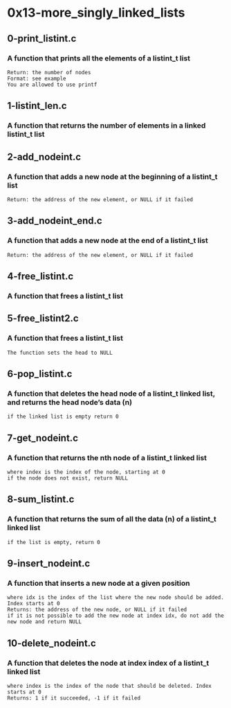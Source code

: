 # 0x13-more_singly_linked_lists
## 0-print_listint.c
### A function that prints all the elements of a listint_t list

    Return: the number of nodes
    Format: see example
    You are allowed to use printf

## 1-listint_len.c
### A function that returns the number of elements in a linked listint_t list

## 2-add_nodeint.c
### A function that adds a new node at the beginning of a listint_t list

    Return: the address of the new element, or NULL if it failed

## 3-add_nodeint_end.c
### A function that adds a new node at the end of a listint_t list

    Return: the address of the new element, or NULL if it failed

## 4-free_listint.c
### A function that frees a listint_t list

## 5-free_listint2.c
### A function that frees a listint_t list

    The function sets the head to NULL

## 6-pop_listint.c
### A function that deletes the head node of a listint_t linked list, and returns the head node’s data (n)

    if the linked list is empty return 0

## 7-get_nodeint.c
### A function that returns the nth node of a listint_t linked list

    where index is the index of the node, starting at 0
    if the node does not exist, return NULL

## 8-sum_listint.c
### A function that returns the sum of all the data (n) of a listint_t linked list

    if the list is empty, return 0

## 9-insert_nodeint.c
### A function that inserts a new node at a given position

    where idx is the index of the list where the new node should be added. Index starts at 0
    Returns: the address of the new node, or NULL if it failed
    if it is not possible to add the new node at index idx, do not add the new node and return NULL

## 10-delete_nodeint.c
### A function that deletes the node at index index of a listint_t linked list

    where index is the index of the node that should be deleted. Index starts at 0
    Returns: 1 if it succeeded, -1 if it failed
